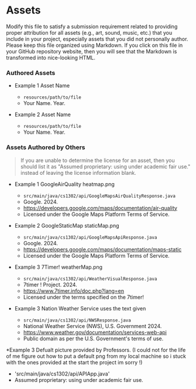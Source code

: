 # Assets

Modify this file to satisfy a submission requirement related to providing
proper attribution for all assets (e.g., art, sound, music, etc.) that
you include in your project, especially assets that you did not personally
author. Please keep this file organized using Markdown. If you click on
this file in your GitHub repository website, then you will see that the
Markdown is transformed into nice-looking HTML.

### Authored Assets

* Example 1 Asset Name
  - `resources/path/to/file`
  - Your Name. Year.

* Example 2 Asset Name
  - `resources/path/to/file`
  - Your Name. Year.

### Assets Authored by Others

> If you are unable to determine the license for an asset, then
> you should list it as "Assumed proprietary: using under academic fair use."
> instead of leaving the license information blank.

* Example 1 GoogleAirQuality heatmap.png
  - `src/main/java/cs1302/api/GoogleMapsAirQualityResponse.java`
  - Google. 2024.
  - https://developers.google.com/maps/documentation/air-quality
  - Licensed under the Google Maps Platform Terms of Service.

* Example 2 GoogleStaticMap staticMap.png
  - `src/main/java/cs1302/api/GoogleMapsApiResponse.java`
  - Google. 2024.
  - https://developers.google.com/maps/documentation/maps-static
  - Licensed under the Google Maps Platform Terms of Service.

* Example 3 7Timer! weatherMap.png
  - `src/main/java/cs1302/api/WeatherVisualResponse.java`
  - 7timer ! Project. 2024.
  - https://www.7timer.info/doc.php?lang=en
  - Licensed under the terms specified on the 7timer!

* Example 3 Nation Weather Service uses the text given
  - `src/main/java/cs1302/api/NWSResponse.java`
  - National Weather Service (NWS), U.S. Government 2024.
  - https://www.weather.gov/documentation/services-web-api
  - Public domain as per the U.S. Government's terms of use.

*Example 3 Defualt picture provided by Professors. (I could not for the life of me figure out how to put a default png 
						    from my local machine so i stuck with the ones provided at the start
						    the project im sorry !)
  - 'src/main/java/cs1302/api/APIApp.java'
  - Assumed proprietary: using under academic fair use.

